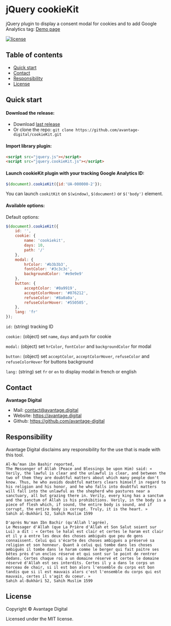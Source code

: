 # jQuery cookieKit

jQuery plugin to display a consent modal for cookies and to add Google Analytics tag: [Demo page](https://avantage.digital/cookiekit/)

[![license](https://img.shields.io/github/license/avantage-digital/cookieKit.svg)](https://github.com/avantage-digital/cookieKit/LICENSE.md)

## Table of contents

- [Quick start](#quick-start)
- [Contact](#contact)
- [Responsibility](#responsibility)
- [License](#license)


## Quick start

#### Download the release:

- Download [last release](https://github.com/avantage-digital/cookieKit/releases/)
- Or clone the repo: `git clone https://github.com/avantage-digital/cookieKit.git`

#### Import library plugin:

```html
<script src="jquery.js"></script>
<script src="jquery.cookieKit.js"></script>
```

#### Launch cookieKit plugin with your tracking Google Analytics ID:

```javascript
$(document).cookieKit({id:'UA-000000-2'});
```

You can launch `cookitKit` on `$(window)`, `$(document)` or `$('body')` element.


#### Available options:

Default options:

```javascript
$(document).cookieKit({
    id: '',
    cookie: {
        name: 'cookiekit',
        days: 10,
        path: '/'
    },
    modal: {
        hrColor: '#b3b3b3',
        fontColor: '#3c3c3c',
        backgroundColor: '#e9e9e9'
    },
    button: {
        acceptColor: '#0a9919',
        acceptColorHover: '#076212',
        refuseColor: '#8a0a0a',
        refuseColorHover: '#550505',
    },
    lang: 'fr'
});
```

`id:` (string) tracking ID

`cookie:` (object) set `name`, `days` and `path` for cookie

`modal:` (object) set `hrColor`, `fontColor` and `backgroundColor` for modal

`button:` (object) set `acceptColor`, `acceptColorHover`, `refuseColor` and `refuseColorHover` for buttons background

`lang:` (string) set `fr` or `en` to display modal in french or english


## Contact

**Avantage Digital**

- Mail: [contact@avantage.digital](contact@avantage.digital)
- Website: <https://avantage.digital>
- Github: <https://github.com/avantage-digital>

## Responsibility

Avantage Digital disclaims any responsibility for the use that is made with this tool.

```text
Al-Nu’man ibn Bashir reported,
The Messenger of Allah (Peace and Blessings be upon Him) said: « Verily, the lawful is clear and the unlawful is clear, and between the two of them they are doubtful matters about which many people don't know. Thus, he who avoids doubtful matters clears himself in regard to his religion and his honor, and he who falls into doubtful matters will fall into the unlawful as the shepherd who pastures near a sanctuary, all but grazing there in. Verily, every king has a sanctum and the sanctum of Allah is his prohibitions. Verily, in the body is a piece of flesh which, if sound, the entire body is sound, and if corrupt, the entire body is corrupt. Truly, it is the heart. »
Sahih al-Bukhārī 52, Sahih Muslim 1599
```

```text
D'après Nu'man Ibn Bachir (qu'Allah l'agrée),
Le Messager d'Allah (que La Prière d'Allah et Son Salut soient sur Lui) a dit : « Certes le halal est clair et certes le haram est clair et il y a entre les deux des choses ambiguës que peu de gens connaissent. Celui qui s'écarte des choses ambiguës a préservé sa religion et son honneur. Quant à celui qui tombe dans les choses ambiguës il tombe dans le haram comme le berger qui fait paitre ses bêtes près d'un enclos réservé et qui sont sur le point de rentrer dedans. Certes chaque roi a un domaine réservé et certes le domaine réservé d'Allah est ses interdits. Certes il y a dans le corps un morceau de chair, si il est bon alors l'ensemble du corps est bon tandis que si il est mauvais alors c'est l'ensemble du corps qui est mauvais, certes il s'agit du coeur. »
Sahih al-Bukhārī 52, Sahih Muslim 1599
```


## License

Copyright © Avantage Digital

Licensed under the MIT license.